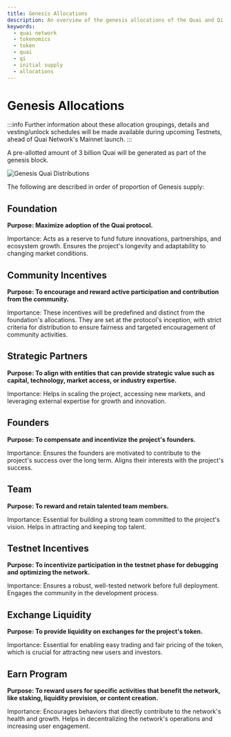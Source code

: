 ```yaml
---
title: Genesis Allocations
description: An overview of the genesis allocations of the Quai and Qi tokens.
keywords:
  - quai network
  - tokenomics
  - token
  - quai
  - qi
  - initial supply
  - allocations
---
```


# Genesis Allocations

:::info
Further information about these allocation groupings, details and vesting/unlock schedules will be made available during upcoming Testnets, ahead of Quai Network's Mainnet launch.
:::

A pre-allotted amount of 3 billion Quai will be generated as part of the genesis block. 

![Genesis Quai Distributions](/img/GenesisQuaiDistribution.png)

The following are described in order of proportion of Genesis supply:

## Foundation
**Purpose: Maximize adoption of the Quai protocol.**

Importance: Acts as a reserve to fund future innovations, partnerships, and ecosystem growth. Ensures the project's longevity and adaptability to changing market conditions.

## Community Incentives
**Purpose: To encourage and reward active participation and contribution from the community.**

Importance: These incentives will be predefined and distinct from the foundation's allocations. They are set at the protocol's inception, with strict criteria for distribution to ensure fairness and targeted encouragement of community activities.

## Strategic Partners
**Purpose: To align with entities that can provide strategic value such as capital, technology, market access, or industry expertise.**

Importance: Helps in scaling the project, accessing new markets, and leveraging external expertise for growth and innovation.

## Founders
**Purpose: To compensate and incentivize the project's founders.**

Importance: Ensures the founders are motivated to contribute to the project's success over the long term. Aligns their interests with the project's success.

## Team
**Purpose: To reward and retain talented team members.**

Importance: Essential for building a strong team committed to the project's vision. Helps in attracting and keeping top talent.

## Testnet Incentives
**Purpose: To incentivize participation in the testnet phase for debugging and optimizing the network.**

Importance: Ensures a robust, well-tested network before full deployment. Engages the community in the development process.

## Exchange Liquidity
**Purpose: To provide liquidity on exchanges for the project's token.**

Importance: Essential for enabling easy trading and fair pricing of the token, which is crucial for attracting new users and investors.

## Earn Program
**Purpose: To reward users for specific activities that benefit the network, like staking, liquidity provision, or content creation.**

Importance: Encourages behaviors that directly contribute to the network's health and growth. Helps in decentralizing the network's operations and increasing user engagement.